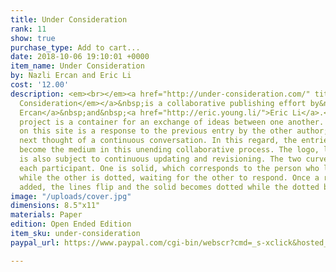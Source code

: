 ```yaml
---
title: Under Consideration
rank: 11
show: true
purchase_type: Add to cart...
date: 2018-10-06 19:10:01 +0000
item_name: Under Consideration
by: Nazli Ercan and Eric Li
cost: '12.00'
description: <em><br></em><a href="http://under-consideration.com/" title=""><em>Under
  Consideration</em></a>&nbsp;is a collaborative publishing effort by&nbsp;<a href="http://nazli-ercan.com/">Nazli
  Ercan</a>&nbsp;and&nbsp;<a href="http://eric.young.li/">Eric Li</a>.<br><br>This
  project is a container for an exchange of ideas between one another. Each new entry
  on this site is a response to the previous entry by the other author; it is the
  next thought of a continuous conversation. In this regard, the entries themselves
  become the medium in this unending collaborative process. The logo, like its contents,
  is also subject to continuous updating and revisioning. The two curved lines signify
  each participant. One is solid, which corresponds to the person who last responded,
  while the other is dotted, waiting for the other to respond. Once a response is
  added, the lines flip and the solid becomes dotted while the dotted becomes solid.
image: "/uploads/cover.jpg"
dimensions: 8.5"x11"
materials: Paper
edition: Open Ended Edition
item_sku: under-consideration
paypal_url: https://www.paypal.com/cgi-bin/webscr?cmd=_s-xclick&hosted_button_id=FG9X7LSJUKGGJ

---
```

